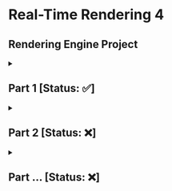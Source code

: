 # Real-Time Rendering 4

## Rendering Engine Project

<details>
  <summary><h2>Part 1 [Status: ✅]</h2></summary>
  
  <hr/>
  
  ### Goal
  ✔️ The goal of this part of the project was to refactor the code in such ways so that we can encapsuulate the data and its functionality, i.e. Separate/break-down the functionality of a GameObject and a Shader (ShaderTechnique) into different classes.
  
  ✔️ Show the relationship between a [GameObject](https://github.com/MehadND/real-time-rendering-4/blob/0cfb8ef77be6ad0702a423c0a3d99f58f9a4429c/gt41samples%20(1)/gt41samples/renderingproject/GameObject.h) & a [Shader](https://github.com/MehadND/real-time-rendering-4/blob/0cfb8ef77be6ad0702a423c0a3d99f58f9a4429c/gt41samples%20(1)/gt41samples/renderingproject/ShaderTechnique.h)
  
  <hr/>
  
  ### UML Diagram: Showing Relationship between GameObject class & ShaderTechnique class
  ![UML Diagram: Showing Relationship between GameObject class & ShaderTechnique class](https://github.com/MehadND/real-time-rendering-4/blob/main/gt41samples%20(1)/gt41samples/renderingproject/part1%20UML%20diagram.png?raw=true)
    
  > As we can see in the UML diagram above, there is a relationship that exists between a GameObject and a ShaderTechnique. This relationship can be described as <i>has-a</i>. This basically means that a GameObject (instance) has-a ShaderTechnique or in other words an object has-a shader. 
  
  #### Code Implementation
  ```cpp
  // This class inherits members and functions of ShaderTechnique class as private members and functions
  class GameObject : private ShaderTechnique
  ```
     
  <hr/>
  
  ### Results 
  
  - #### Before
  
  | <p><img src="https://user-images.githubusercontent.com/34424878/218224866-a321e4ff-0c1e-4f6a-8bab-207495e6703e.png"/></p>  | <ul><li>In this the scene, one shader is applied to every object that is being rendered.</li><li>No classes, everything is in one (.cpp) file.</li><li>The path of the shader files are hard coded, so cannot be changed for different objects.</li></ul>   |
  |:-:|:--|

  
  
  
  - #### After
  
  | <p><img src="https://user-images.githubusercontent.com/34424878/218225202-c0adc299-055d-452e-a1d0-7b9c538325e7.png"/></p>  | <ul><li>Multiple objects are being rendered with each of them having their own shader.</li><li>In this part of project, there 2 main functionalities/classes<ul><li>GameObject</li><li>ShaderTechnique.</li></ul></li><li>`buildShader(vertexShaderPath, fragmentShaderPath)` function has 2 paramters for allwong users to enter file path of the shaders to be used.</li></ul>  |
  |:-:|:--|
  

  
<hr/>


</details>

  
<details>
 <summary><h2>Part 2 [Status: ❌]</h2></summary>
</details>

<details>
 <summary><h2>Part ... [Status: ❌]</h2></summary>
</details>
 
